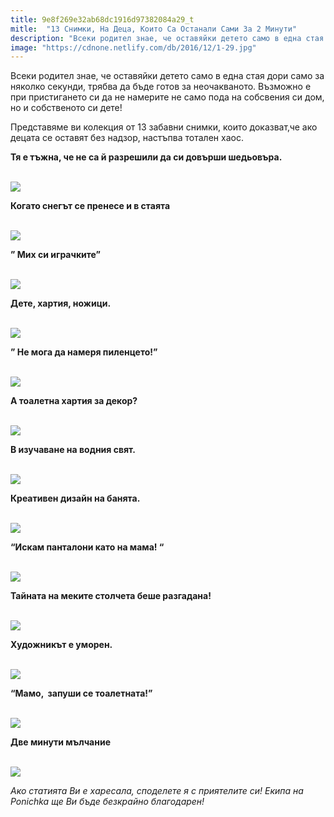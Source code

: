 ```yaml
---
title: 9e8f269e32ab68dc1916d97382084a29_t
mitle:  "13 Снимки, На Деца, Които Са Останали Сами За 2 Минути"
description: "Всеки родител знае, че оставяйки детето само в една стая дори само за няколко секунди, трябва да бъде готов за неочакваното. Възможно е при пристигането си да не на�"
image: "https://cdnone.netlify.com/db/2016/12/1-29.jpg"
---
```


 <p>Всеки родител знае, че оставяйки детето само в една стая дори само за няколко секунди, трябва да бъде готов за неочакваното. Възможно е при пристигането си да не намерите не само пода на собсвения си дом, но и собственото си дете!</p>      <p>Представяме ви колекция от 13 забавни снимки, които доказват,че ако децата се оставят без надзор, настъпва тотален хаос.</p> <p><strong>Тя е тъжна, че не са й разрешили да си довърши шедьовъра.</strong></p>  <p> <br/><img src="https://cdnone.netlify.com/db/2016/12/1-29.jpg"/><br/></p>      <p><strong>Когато снегът се пренесе и в стаята</strong></p> <p> <br/><img src="https://cdnone.netlify.com/db/2016/12/3-26.jpg"/><br/></p> <p><strong>” Мих си играчките”</strong></p> <p> <br/><img src="https://cdnone.netlify.com/db/2016/12/4-28.jpg"/><br/></p>      <p><strong>Дете, хартия, ножици. </strong></p> <p> <br/><img src="https://cdnone.netlify.com/db/2016/12/5-27.jpg"/><br/></p> <p><strong>” Не мога да намеря пиленцето!”</strong></p> <p> <br/><img src="https://cdnone.netlify.com/db/2016/12/6-30.jpg"/><br/></p> <p><strong>А тоалетна хартия за декор?</strong></p> <p> <br/><img src="https://cdnone.netlify.com/db/2016/12/7-25.jpg"/><br/></p>       <p><strong>В изучаване на водния свят.</strong></p> <p> <br/><img src="https://cdnone.netlify.com/db/2016/12/8-26.jpg"/><br/></p> <p><strong>Креативен дизайн на банята. </strong></p> <p> <br/><img src="https://cdnone.netlify.com/db/2016/12/9-25.jpg"/><br/></p>      <p><strong>“Искам панталони като на мама! “</strong></p> <p> <br/><img src="https://cdnone.netlify.com/db/2016/12/10-23.jpg"/><br/></p> <p><strong>Тайната на меките столчета беше разгадана!</strong></p> <p> <br/><img src="https://cdnone.netlify.com/db/2016/12/11-22.jpg"/><br/></p> <p><strong>Художникът е уморен.</strong></p> <p> <br/><img src="https://cdnone.netlify.com/db/2016/12/12-19.jpg"/><br/></p> <p><strong>“Мамо,  запуши се тоалетната!”</strong></p> <p> <br/><img src="https://cdnone.netlify.com/db/2016/12/13-17.jpg"/><br/></p>  <p><strong>Две минути мълчание</strong></p> <p> <br/><img src="https://cdnone.netlify.com/db/2016/12/14-16.jpg"/><br/></p> <p><i>Ако статията Ви е харесала, споделете я с приятелите си! Екипа на Ponichka ще Ви бъде безкрайно благодарен!</i></p>       